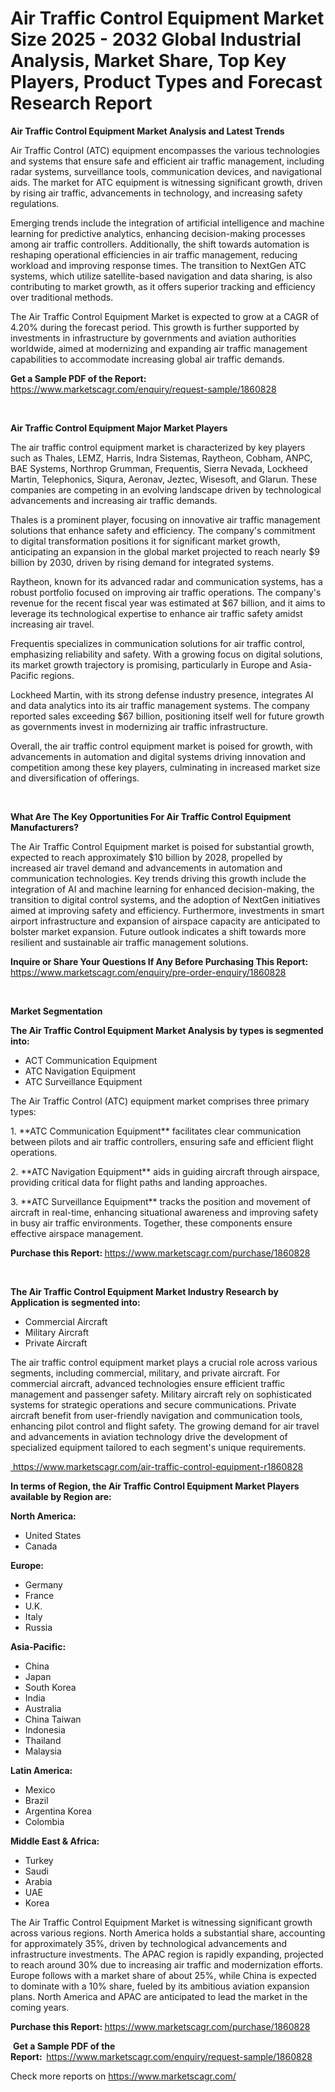 <p><h1>Air Traffic Control Equipment Market Size 2025 - 2032 Global Industrial Analysis, Market Share, Top Key Players, Product Types and Forecast Research Report</h1></p><p><strong>Air Traffic Control Equipment Market Analysis and Latest Trends</strong></p>
<p><p>Air Traffic Control (ATC) equipment encompasses the various technologies and systems that ensure safe and efficient air traffic management, including radar systems, surveillance tools, communication devices, and navigational aids. The market for ATC equipment is witnessing significant growth, driven by rising air traffic, advancements in technology, and increasing safety regulations. </p><p>Emerging trends include the integration of artificial intelligence and machine learning for predictive analytics, enhancing decision-making processes among air traffic controllers. Additionally, the shift towards automation is reshaping operational efficiencies in air traffic management, reducing workload and improving response times. The transition to NextGen ATC systems, which utilize satellite-based navigation and data sharing, is also contributing to market growth, as it offers superior tracking and efficiency over traditional methods. </p><p>The Air Traffic Control Equipment Market is expected to grow at a CAGR of 4.20% during the forecast period. This growth is further supported by investments in infrastructure by governments and aviation authorities worldwide, aimed at modernizing and expanding air traffic management capabilities to accommodate increasing global air traffic demands.</p></p>
<p><strong>Get a Sample PDF of the Report:&nbsp;</strong> <a href="https://www.marketscagr.com/enquiry/request-sample/1860828?utm_campaign=3224&utm_medium=2&utm_source=Github&utm_content=ia&utm_term=08042025&utm_id=air-traffic-control-equipment">https://www.marketscagr.com/enquiry/request-sample/1860828</a></p>
<p>&nbsp;</p>
<p><strong>Air Traffic Control Equipment Major Market Players</strong></p>
<p><p>The air traffic control equipment market is characterized by key players such as Thales, LEMZ, Harris, Indra Sistemas, Raytheon, Cobham, ANPC, BAE Systems, Northrop Grumman, Frequentis, Sierra Nevada, Lockheed Martin, Telephonics, Siqura, Aeronav, Jeztec, Wisesoft, and Glarun. These companies are competing in an evolving landscape driven by technological advancements and increasing air traffic demands.</p><p>Thales is a prominent player, focusing on innovative air traffic management solutions that enhance safety and efficiency. The company's commitment to digital transformation positions it for significant market growth, anticipating an expansion in the global market projected to reach nearly $9 billion by 2030, driven by rising demand for integrated systems.</p><p>Raytheon, known for its advanced radar and communication systems, has a robust portfolio focused on improving air traffic operations. The company's revenue for the recent fiscal year was estimated at $67 billion, and it aims to leverage its technological expertise to enhance air traffic safety amidst increasing air travel.</p><p>Frequentis specializes in communication solutions for air traffic control, emphasizing reliability and safety. With a growing focus on digital solutions, its market growth trajectory is promising, particularly in Europe and Asia-Pacific regions.</p><p>Lockheed Martin, with its strong defense industry presence, integrates AI and data analytics into its air traffic management systems. The company reported sales exceeding $67 billion, positioning itself well for future growth as governments invest in modernizing air traffic infrastructure.</p><p>Overall, the air traffic control equipment market is poised for growth, with advancements in automation and digital systems driving innovation and competition among these key players, culminating in increased market size and diversification of offerings.</p></p>
<p>&nbsp;</p>
<p><strong>What Are The Key Opportunities For Air Traffic Control Equipment Manufacturers?</strong></p>
<p><p>The Air Traffic Control Equipment market is poised for substantial growth, expected to reach approximately $10 billion by 2028, propelled by increased air travel demand and advancements in automation and communication technologies. Key trends driving this growth include the integration of AI and machine learning for enhanced decision-making, the transition to digital control systems, and the adoption of NextGen initiatives aimed at improving safety and efficiency. Furthermore, investments in smart airport infrastructure and expansion of airspace capacity are anticipated to bolster market expansion. Future outlook indicates a shift towards more resilient and sustainable air traffic management solutions.</p></p>
<p><strong>Inquire or Share Your Questions If Any Before Purchasing This Report:</strong> <a href="https://www.marketscagr.com/enquiry/pre-order-enquiry/1860828?utm_campaign=3224&utm_medium=2&utm_source=Github&utm_content=ia&utm_term=08042025&utm_id=air-traffic-control-equipment">https://www.marketscagr.com/enquiry/pre-order-enquiry/1860828</a></p>
<p>&nbsp;</p>
<p><strong>Market Segmentation</strong></p>
<p><strong>The Air Traffic Control Equipment Market Analysis by types is segmented into:</strong></p>
<p><ul><li>ACT Communication Equipment</li><li>ATC Navigation Equipment</li><li>ATC Surveillance Equipment</li></ul></p>
<p><p>The Air Traffic Control (ATC) equipment market comprises three primary types: </p><p>1. **ATC Communication Equipment** facilitates clear communication between pilots and air traffic controllers, ensuring safe and efficient flight operations.</p><p>   </p><p>2. **ATC Navigation Equipment** aids in guiding aircraft through airspace, providing critical data for flight paths and landing approaches.</p><p>   </p><p>3. **ATC Surveillance Equipment** tracks the position and movement of aircraft in real-time, enhancing situational awareness and improving safety in busy air traffic environments. Together, these components ensure effective airspace management.</p></p>
<p><strong>Purchase this Report:&nbsp;</strong><a href="https://www.marketscagr.com/purchase/1860828?utm_campaign=3224&utm_medium=2&utm_source=Github&utm_content=ia&utm_term=08042025&utm_id=air-traffic-control-equipment">https://www.marketscagr.com/purchase/1860828</a></p>
<p>&nbsp;</p>
<p><strong>The Air Traffic Control Equipment Market Industry Research by Application is segmented into:</strong></p>
<p><ul><li>Commercial Aircraft</li><li>Military Aircraft</li><li>Private Aircraft</li></ul></p>
<p><p>The air traffic control equipment market plays a crucial role across various segments, including commercial, military, and private aircraft. For commercial aircraft, advanced technologies ensure efficient traffic management and passenger safety. Military aircraft rely on sophisticated systems for strategic operations and secure communications. Private aircraft benefit from user-friendly navigation and communication tools, enhancing pilot control and flight safety. The growing demand for air travel and advancements in aviation technology drive the development of specialized equipment tailored to each segment's unique requirements.</p></p>
<p><a href="https://www.marketscagr.com/air-traffic-control-equipment-r1860828?utm_campaign=3224&utm_medium=2&utm_source=Github&utm_content=ia&utm_term=08042025&utm_id=air-traffic-control-equipment">&nbsp;https://www.marketscagr.com/air-traffic-control-equipment-r1860828</a></p>
<p><strong>In terms of Region, the Air Traffic Control Equipment Market Players available by Region are:</strong></p>
<p>
    <p> <strong> North America: </strong>
        <ul>
            <li>United States</li>
            <li>Canada</li>
        </ul>
        </p> 
    <p> <strong> Europe: </strong>
        <ul>
            <li>Germany</li>
            <li>France</li>
            <li>U.K.</li>
            <li>Italy</li>
            <li>Russia</li>
        </ul>
        </p> 
    <p> <strong> Asia-Pacific: </strong>
        <ul>
            <li>China</li>
            <li>Japan</li>
            <li>South Korea</li>
            <li>India</li>
            <li>Australia</li>
            <li>China Taiwan</li>
            <li>Indonesia</li>
            <li>Thailand</li>
            <li>Malaysia</li>
        </ul>
        </p> 
    <p> <strong> Latin America: </strong>
        <ul>
            <li>Mexico</li>
            <li>Brazil</li>
            <li>Argentina Korea</li>
            <li>Colombia</li>
        </ul>
        </p> 
    <p> <strong> Middle East & Africa: </strong>
        <ul>
            <li>Turkey</li>
            <li>Saudi</li>
            <li>Arabia</li>
            <li>UAE</li>
            <li>Korea</li>
        </ul>
    </p>
    </p>
<p><p>The Air Traffic Control Equipment Market is witnessing significant growth across various regions. North America holds a substantial share, accounting for approximately 35%, driven by technological advancements and infrastructure investments. The APAC region is rapidly expanding, projected to reach around 30% due to increasing air traffic and modernization efforts. Europe follows with a market share of about 25%, while China is expected to dominate with a 10% share, fueled by its ambitious aviation expansion plans. North America and APAC are anticipated to lead the market in the coming years.</p></p>
<p><strong>Purchase this Report: </strong><a href="https://www.marketscagr.com/purchase/1860828?utm_campaign=3224&utm_medium=2&utm_source=Github&utm_content=ia&utm_term=08042025&utm_id=air-traffic-control-equipment">https://www.marketscagr.com/purchase/1860828</a></p>
<p>&nbsp;<strong>Get a Sample PDF of the Report:&nbsp;&nbsp;</strong><a href="https://www.marketscagr.com/enquiry/request-sample/1860828?utm_campaign=3224&utm_medium=2&utm_source=Github&utm_content=ia&utm_term=08042025&utm_id=air-traffic-control-equipment">https://www.marketscagr.com/enquiry/request-sample/1860828</a></p>
<p><strong></strong></p>
<p>Check more reports on <a href="https://www.marketscagr.com/?utm_campaign=3224&utm_medium=2&utm_source=Github&utm_content=ia&utm_term=08042025&utm_id=air-traffic-control-equipment">https://www.marketscagr.com/</a></p>